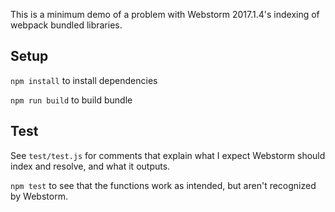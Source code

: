 This is a minimum demo of a problem with Webstorm 2017.1.4's indexing
of webpack bundled libraries. 

## Setup
`npm install` to install dependencies

`npm run build` to build bundle

## Test
See `test/test.js` for comments that explain what I expect
 Webstorm should index and resolve, and what it outputs.
 
`npm test` to see that the functions work as intended, but
aren't recognized by Webstorm.
